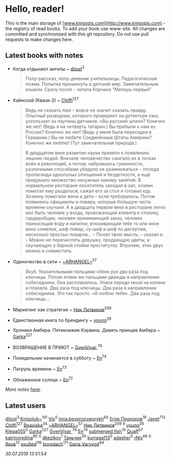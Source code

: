 # Hello, reader!
This is the main storage of [www.knigopis.com](http://www.knigopis.com) - the registry of read books.
To add your book use www-site. All changes are committed and synchronized with this git repository.
Do not use pull requests to make changes here.


## Latest books with notes
* Когда отдыхают ангелы ~ [dilost](users/102/10206471247373307-facebook)<sup>3</sup>
    > Полу-рассказ, полу-дневник учительницы. Педагогическая поэма. Попытка проникнуть в детский мир. Замечательным языком. Сразу после - читала Корчака "Матиуш первый"

* Кайнозой (Квази-2) ~ [Chiffi](users/105/105831994080785626680-google)<sup>127</sup>
    > Ведь не сказать лжи – вовсе не значит сказать правду. Опытный разведчик, которого проверяют на детекторе лжи, ускользает из паутины датчиков. «Вы русский шпион? Конечно же нет!
    > (Ведь я на четверть татарин.)
    > Вы прибыли к нам из России? Конечно же нет!
    > (Ведь у меня была пересадка в Германии.)
    > Вы не любите Соединённые Штаты Америки? Конечно же люблю!
    > (Тут замечательная природа.)
    > 
    > В двадцатом веке развитие науки привело к появлению лишних людей. Вначале человечество сжигало их в топках войн и революций, а потом, набравшись гуманности, различными способами убедило не размножаться – отсюда пропаганда однополых отношений и бездетности, а ещё придумало множество ненужных никому занятий. В нормальном ресторане посетитель заходил в зал, хозяин помогал ему раздеться, сажал его за стол и готовил еду. Хозяину помогали жена и дети – если требовалось. Потом появились официанты и повара, которые бо́льшую часть времени скучали. А в двадцать первом веке в ресторане легко мог быть человек у входа, провожающий клиента к столику, гардеробщик, человек принимающий заказ, человек приносящий воду и напитки, втюхивающий тебе то или иное вино сомелье, шеф-повар, су-шеф и шеф по десертам, несколько простых поваров…
    > – Понял твою мысль, – сказал я. – Можно не перечислять девушку, продающую цветы, и скучающую у барной стойки проститутку. Впрочем, этих двух можно и совместить

* Одиночество в сети ~ [~ARHANGEL~](users/642/64251996-vkontakte)<sup>57</sup>
    > Якуб.
    > Указательными пальцами обеих рук два раза под ключицы. Потом этими же пальцами дважды в направлении собеседника. Она расплакалась. Упала передо мной на колени и плакала. Два раза под ключицы. Два раза в направлении собеседника. Это так просто. «Я люблю тебя». Два раза под ключицы…

* Маркетинг как стратегия ~ [Ник Литвинов](users/241/241974816-vkontakte)<sup>209</sup>

* Единственная книга по брендингу ~ [youno](users/302/302928912-vkontakte)<sup>26</sup>

* Хроники Амбера. Пятикнижие Корвина. Девять принцев Амбера ~ [Garka](users/115/115753719718250012620-google)<sup>227</sup>

* ВОЗВРАЩЕНИЕ В ПРИЮТ ~ [GvenVivar ](users/158/158266434925901-facebook)<sup>79</sup>

* Понедельник начинается в субботу ~ [En](users/333/333646551-vkontakte)<sup>74</sup>

* Патруль времени ~ [En](users/333/333646551-vkontakte)<sup>73</sup>

* Обнаженное солнце ~ [En](users/333/333646551-vkontakte)<sup>72</sup>


_More notes [here](latest_books_with_notes.md)._


## Latest users
[dilost](users/102/10206471247373307-facebook)<sup>3</sup> 
[Knigolub~](users/111/111878597279669641685-google)<sup>101</sup> 
[Vix](users/109/109445053149434997046-google)<sup>0</sup> 
[inna.besprozvannykh](users/733/73323849-yandex)<sup>60</sup> 
[Егор Прохоров](users/481/481937529-vkontakte)<sup>19</sup> 
[Janet](users/108/108113656204404967440-google)<sup>713</sup> 
[Chiffi](users/105/105831994080785626680-google)<sup>127</sup> 
[Beaviska](users/102/10202544960024508-facebook)<sup>34</sup> 
[~ARHANGEL~](users/642/64251996-vkontakte)<sup>57</sup> 
[Ник Литвинов](users/241/241974816-vkontakte)<sup>209</sup> 
[](users/110/110931306939441771638-google)<sup>9</sup> 
[youno](users/302/302928912-vkontakte)<sup>26</sup> 
[Klepa055](users/110/110874063852183520490-google)<sup>0</sup> 
[Garka](users/115/115753719718250012620-google)<sup>227</sup> 
[GvenVivar ](users/158/158266434925901-facebook)<sup>79</sup> 
[En](users/333/333646551-vkontakte)<sup>74</sup> 
[submerged fish](users/471/471364154-yandex)<sup>19</sup> 
[Quaff](users/122/12267158-vkontakte)<sup>57</sup> 
[katrinvredina](users/233/2336755-vkontakte)<sup>90</sup> 
[](users/113/113895218432924460489-google)<sup>0</sup> 
[dkezikov](users/665/665843812-yandex)<sup>1</sup> 
[Таньчик](users/209/2096581563762610-facebook)<sup>29</sup> 
[kurraga113](users/362/362572912-vkontakte)<sup>0</sup> 
[adasher](users/329/329912611-yandex)<sup>0</sup> 
[rNix](users/227/22742452-yandex)<sup>66</sup> 
[](users/413/413911429-vkontakte)<sup>0</sup> 
[Яков](users/117/117277044284589498872-google)<sup>13</sup> 
[exulted](users/100/100599204551896265722-google)<sup>116</sup> 
[borodach](users/157/15706320-vkontakte)<sup>171</sup> 
[Daria Varyvod](users/829/829893410524253-facebook)<sup>44</sup> 


_30.07.2019 13:51:54_
